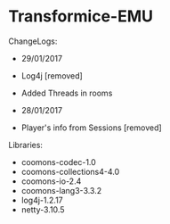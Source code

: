 # Transformice-EMU
ChangeLogs:
 - 29/01/2017
  - Log4j [removed]
  - Added Threads in rooms
  
 - 28/01/2017
  - Player's info from Sessions [removed]
  
Libraries:
 - coomons-codec-1.0
 - coomons-collections4-4.0
 - coomons-io-2.4
 - coomons-lang3-3.3.2
 - log4j-1.2.17
 - netty-3.10.5
